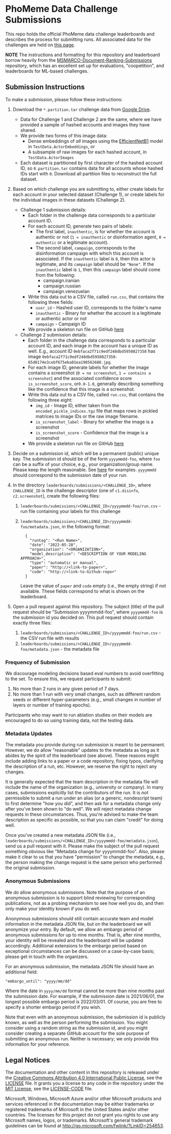 # PhoMeme Data Challenge Submissions

This repo holds the official PhoMeme data challenge leaderboards and describes the process for submitting runs.
All associated data for the challenges are held on [this page](https://phomemes.github.io/challenge/).

**NOTE** The instructions and formatting for this repository and leaderboard borrow heavily from the [MSMARCO-Document-Ranking-Submissions](https://github.com/microsoft/MSMARCO-Document-Ranking-Submissions) repository, which has an excellent set up for evaluations, "coopetition", and leaderboards for ML-based challenges.

## Submission Instructions

To make a submission, please follow these instructions:

1. Download the `*.partition.tar` challenge data from [Google Drive](https://drive.google.com/drive/folders/17Ehr0LZBBnXuHfW7gqJFqiRbDv2mr5gM?usp=sharing). 
   - Data for Challenge 1 and Challenge 2 are the same, where we have provided a sample of hashed accounts and images they have shared.
   - We provide two forms of this image data:
      - Dense embeddings of *all* images using the [EfficientNetB1](https://www.tensorflow.org/api_docs/python/tf/keras/applications/efficientnet/EfficientNetB1) model in `TestData.ActorEmbeddings`, or
      - A subsample of raw images for each hashed account, in `TestData.ActorImages`
   - Each dataset is partitioned by first character of the hashed account ID, so `0.partition.tar` contains data for all accounts whose hashed IDs start with `0`. Download all partition files to reconstruct the full dataset.



2. Based on which challenge you are submitting to, either create labels for each account in your selected dataset (Challenge 1), or create labels for the individual images in these datasets (Challenge 2). 
   - Challenge 1 submission details:
      - Each folder in the challenge data corresponds to a particular account ID.
      - For each account ID, generate two pairs of labels:
          - The first label, `inauthentic`, is for whether the account is authentic or not (`1 = inauthentic` or disinformation agent, `0 = authentic` or a legitimate account).
          - The second label, `campaign`, corresponds to the disinformation campaign with which this account is associated. If the `inauthentic` label is `0`, then this actor is legitimate, and its `campaign` label should be `"None"`. If the `inauthentic` label is `1`, then this `campaign` label should come from the following:
            - campaign.iranian
            - campaign.russian
            - campaign.venezuelan
      - Write this data out to a CSV file, called `run.csv`, that contains the following three fields:
         - `user_id` - Hashed user ID, corresponds to the folder's name
         - `inauthentic` - Binary for whether the account is a legitimate or authentic actor or not
         - `campaign` - Campaign ID
      - We provide a skeleton run file on GitHub [here](https://github.com/phomemes/phomemes.github.io/blob/main/leaderboards/eval/C1.run_skeleton.csv)
   - Challenge 2 submission details:
      - Each folder in the challenge data corresponds to a particular account ID, and each image in the account has a unique ID as well. E.g., account ID `0ebfaca2f71c9edf248dbd5950827358` has image `0ebfaca2f71c9edf248dbd5950827358-65d8174e3cebf675eba01ea198562688.jpg`.
      - For each image ID, generate  labels for whether the image contains a screenshot (`0 = no screenshot`, `1 = contains a screenshot`) and the associated confidence score `is_screenshot_score`, or`0.0-1.0`, generally describing something like the confidence that this image is a screenshot.
      - Write this data out to a CSV file, called `run.csv`, that contains the following three eight:
         - `img_id` - Image ID, either taken from the `encoded_pickle_indices.tgz` file that maps rows in pickled matrices to image IDs  or the raw image filename.
         - `is_screenshot_label` - Binary for whether the image is a screenshot
         - `is_screenshot_score` - Confidence that the image is a screenshot
      - We provide a skeleton run file on GitHub [here](https://github.com/phomemes/phomemes.github.io/blob/main/leaderboards/eval/C2.run_skeleton.csv)

3. Decide on a submission id, which will be a permanent (public) unique key. The submission id should be of the form `yyyymmdd-foo`, where `foo` can be a suffix of your choice, e.g., your organization/group name.
Please keep the length reasonable.
See [here](https://github.com/phomemes/phomemes.github.io/tree/main/leaderboards/submissions/) for examples.
`yyyymmdd` should correspond to the submission date of your run.

4. In the directory `leaderboards/submissions/<CHALLENGE_ID>`, where `CHALLENGE_ID` is the challenge descriptor (one of `c1.disinfo`, `c2.screenshot`), create the following files:
   1. `leaderboards/submissions/<CHALLENGE_ID>/yyyymmdd-foo/run.csv` - run file containing your labels for this challenge
   2. `leaderboards/submissions/<CHALLENGE_ID>/yyyymmdd-foo/metadata.json`, in the following format:

       ```
         {
           "runtag": "<Run Name>",
           "date": "2022-05-28",
           "organization": "<ORGANIZATION>",
           "model_description": "<DESCRIPTION OF YOUR MODELING APPROACH>",
           "type": "automatic or manual",
           "paper": "http://<link-to-paper>",
           "code": "http://<link-to-Github-repo>"
         }
       ```
       Leave the value of `paper` and `code` empty (i.e., the empty string) if not available.
       These fields correspond to what is shown on the leaderboard.

5. Open a pull request against this repository.
The subject (title) of the pull request should be "Submission yyyymmdd-foo", where `yyyymmdd-foo` is the submission id you decided on.
This pull request should contain exactly three files:
   1. `leaderboards/submissions/<CHALLENGE_ID>/yyyymmdd-foo/run.csv` - the CSV run file with results
   2. `leaderboards/submissions/<CHALLENGE_ID>/yyyymmdd-foo/metadata.json` - the metadata file




### Frequency of Submission

We discourage modeling decisions based eval numbers to avoid overfitting to the set.
To ensure this, we request participants to submit:

1. No more than 2 runs in any given period of 7 days.
2. No more than 1 run with very small changes, such as different random seeds or different hyper-parameters (e.g., small changes in number of layers or number of training epochs).

Participants who may want to run ablation studies on their models are encouraged to do so using training data, not the testing data.

### Metadata Updates

The metadata you provide during run submission is meant to be permanent.
However, we do allow "reasonable" updates to the metadata as long as it abides by the spirit of the leaderboard (see above).
These reasons might include adding links to a paper or a code repository, fixing typos, clarifying the description of a run, etc.
However, we reserve the right to reject any changes.

It is generally expected that the team description in the metadata file will include the name of the organization (e.g., university or company).
In many cases, submissions explicitly list the contributors of the run.
It is _not_ permissible to submit a run under an alias (or a generic, nondescript team) to first determine "how you did", and then ask for a metadata change only after you've been shown to "do well".
We will reject metadata change requests in these circumstances.
Thus, you're advised to make the team description as specific as possible, so that you can claim "credit" for doing well.

Once you've created a new metadata JSON file (i.e., `leaderboards/submissions/<CHALLENGE_ID>/yyyymmdd-foo/metadata.json`), send us a pull request with it.
Please make the subject of the pull request something obvious like "Metadata change for yyyymmdd-foo".
Also, please make it clear to us that _you_ have "permission" to change the metadata, e.g., the person making the change request is the same person who performed the original submission. 

### Anonymous Submissions

We _do_ allow anonymous submissions.
Note that the purpose of an anonymous submission is to support blind reviewing for corresponding publications, not as a probing mechanism to see how well you do, and then only make your identity known if you do well.

Anonymous submissions should still contain accurate team and model information in the metadata JSON file, but on the leaderboard we will anonymize your entry.
By default, we allow an embargo period of anonymous submissions for up to nine months.
That is, after nine months, your identity will be revealed and the leaderboard will be updated accordingly.
Additional extensions to the embargo period based on exceptional circumstances can be discussed on a case-by-case basis; please get in touch with the organizers.

For an anonymous submission, the metadata JSON file should have an additional field:

```
"embargo_until": "yyyy/mm/dd"
```

Where the date in `yyyy/mm/dd` format cannot be more than nine months past the submission date.
For example, if the submission date is 2021/06/01, the longest possible embargo period is 2022/03/01.
Of course, you are free to specify a shorter embargo period if you wish.

Note that even with an anonymous submission, the submission id is publicly known, as well as the person performing the submission.
You might consider using a random string as the submission id, and you might consider creating a separate GitHub account for the sole purpose of submitting an anonymous run.
Neither is necessary; we only provide this information for your reference.


## Legal Notices

The documentation and other content in this repository is released under the [Creative Commons Attribution 4.0 International Public License](https://creativecommons.org/licenses/by/4.0/legalcode),
see the [LICENSE](LICENSE) file.
It grants you a license to any code in the repository under the [MIT License](https://opensource.org/licenses/MIT), see the
[LICENSE-CODE](LICENSE-CODE) file.

Microsoft, Windows, Microsoft Azure and/or other Microsoft products and services referenced in the documentation
may be either trademarks or registered trademarks of Microsoft in the United States and/or other countries.
The licenses for this project do not grant you rights to use any Microsoft names, logos, or trademarks.
Microsoft's general trademark guidelines can be found at http://go.microsoft.com/fwlink/?LinkID=254653.


